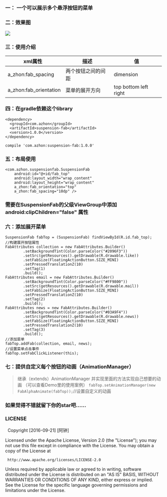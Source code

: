 ### 一： 一个可以展示多个悬浮按钮的菜单

### 二：效果图

<img src="https://github.com/azhong1011/SuspensionFAB/blob/master/screenshot/suspension.gif"/>

### 三：使用介绍
xml属性   | 描述 | 值
-------- | --- | ---
a_zhon:fab_spacing | 两个按钮之间的间距 | dimension
a_zhon:fab_orientation| 菜单的展开方向 | top bottom left right

### 四：在gradle依赖这个library
```
<dependency>
  <groupId>com.azhon</groupId>
  <artifactId>suspension-fab</artifactId>
  <version>1.0.0</version>
</dependency>

compile 'com.azhon:suspension-fab:1.0.0'
```
### 五：布局使用
```
<com.azhon.suspensionfab.SuspensionFab
    android:id="@+id/fab_top"
    android:layout_width="wrap_content"
    android:layout_height="wrap_content"
    a_zhon:fab_orientation="top"
    a_zhon:fab_spacing="10dp" />
```
### 需要在SuspensionFab的父级ViewGroup中添加android:clipChildren="false" 属性

### 六：添加展开菜单
```
SuspensionFab fabTop = (SuspensionFab) findViewById(R.id.fab_top);
//构建展开按钮属性
FabAttributes collection = new FabAttributes.Builder()
        .setBackgroundTint(Color.parseColor("#2096F3"))
        .setSrc(getResources().getDrawable(R.drawable.like))
        .setFabSize(FloatingActionButton.SIZE_MINI)
        .setPressedTranslationZ(10)
        .setTag(1)
        .build();
FabAttributes email = new FabAttributes.Builder()
        .setBackgroundTint(Color.parseColor("#FF9800"))
        .setSrc(getResources().getDrawable(R.drawable.mail))
        .setFabSize(FloatingActionButton.SIZE_MINI)
        .setPressedTranslationZ(10)
        .setTag(2)
        .build();
FabAttributes news = new FabAttributes.Builder()
        .setBackgroundTint(Color.parseColor("#03A9F4"))
        .setSrc(getResources().getDrawable(R.drawable.news))
        .setFabSize(FloatingActionButton.SIZE_MINI)
        .setPressedTranslationZ(10)
        .setTag(3)
        .build();
//添加菜单
fabTop.addFab(collection, email, news);
//设置菜单点击事件
fabTop.setFabClickListener(this);
```
### 七：提供自定义每个按钮的动画（AnimationManager）
> 继承（extends）AnimationManager 并实现里面的方法实现自己想要的动画 （可以查看Demo里的使用案例）
`fabTop.setAnimationManager(new FabAlphaAnimate(fabTop));`//设置自定义的动画
### 如果觉得不错就留下你的star吧......
### LICENSE
   Copyright [2016-09-21] [阿钟]

   Licensed under the Apache License, Version 2.0 (the "License");
   you may not use this file except in compliance with the License.
   You may obtain a copy of the License at

     http://www.apache.org/licenses/LICENSE-2.0

   Unless required by applicable law or agreed to in writing, software
   distributed under the License is distributed on an "AS IS" BASIS,
   WITHOUT WARRANTIES OR CONDITIONS OF ANY KIND, either express or implied.
   See the License for the specific language governing permissions and
   limitations under the License.
